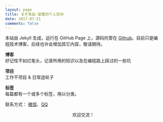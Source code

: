 ```yaml
---
layout: page
title: 关于本站-邹勇的个人空间
date: 2017-07-21
comments: false
---
```

    
本站由 Jekyll 生成，运行在 GitHub Page 上，源码托管在 [Github](https://github.com/zouyongzou/zouyongzou.github.io)。目前只是编程技术博客，后续也许会增加其它内容，敬请期待。

**博客**  
好记性不如烂笔头，记录所用的知识以及在编程路上踩过的一些坑

**项目**  
工作干项目 & 日常造轮子

**标签**  
每篇都有一个或多个标签，用以分类。  

联系方式：
[微信](/assets/img/images/wexin.jpg)、[QQ](/assets/img/images/qq.jpg)

<center>欢迎交流！<center>